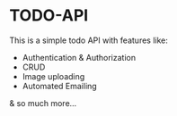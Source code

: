 # TODO-API
This is a simple todo API with features like:
- Authentication & Authorization
- CRUD
- Image uploading
- Automated Emailing

& so much more...
